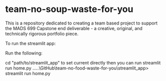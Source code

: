 # team-no-soup-waste-for-you
This is a repository dedicated to creating a team based project to support the MADS 699 Capstone end deliverable - a creative, original, and technically rigorous portfolio piece.

To run the streamlit app:

Run the following:

cd "path/to/streamlit_app" to set current directly
then you can run streamlit run home.py
.....\GitHub\team-no-food-waste-for-you\streamlit_app> streamlit run home.py


